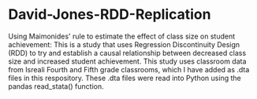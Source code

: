 # David-Jones-RDD-Replication
Using Maimonides' rule to estimate the effect of class size on student achievement:
This is a study that uses Regression Discontinuity Design (RDD) to try and establish a causal relationship between decreased class size and increased student achievement. This study uses classroom data from Isreali Fourth and Fifth grade classrooms, which I have added as .dta files in this respository. These .dta files were read into Python using the pandas read_stata() function.
